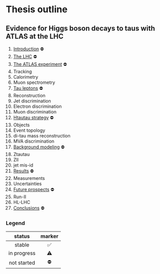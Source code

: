 # Thesis outline

## Evidence for Higgs boson decays to taus with ATLAS at the LHC

1. [Introduction](tex/introduction.tex)             :no_entry:
2. [The LHC]()                  :no_entry:
3. [The ATLAS experiment]()     :no_entry:
  1. Tracking
  2. Calorimetry
  3. Muon spectrometry
4. [Tau leptons]()              :no_entry:
  1. Reconstruction
  2. Jet discrimination
  3. Electron discrimination
  4. Muon discrimination
5. [Htautau strategy]()         :no_entry:
  1. Objects
  2. Event topology
  3. di-tau mass reconstruction
  4. MVA discrimination
6. [Background modeling]()      :no_entry:
  1. Ztautau
  2. Zll
  3. jet mis-id
7. [Results]()                  :no_entry:
  1. Measurements
  2. Uncertainties
8. [Future prospects]()         :no_entry:
  1. Run-II
  2. HL-LHC
9. [Conclusions]()              :no_entry:

### Legend

| status      | marker             |
|:-----------:|:------------------:|
| stable      | :white_check_mark: |
| in progress | :warning:          |
| not started | :no_entry:         |

